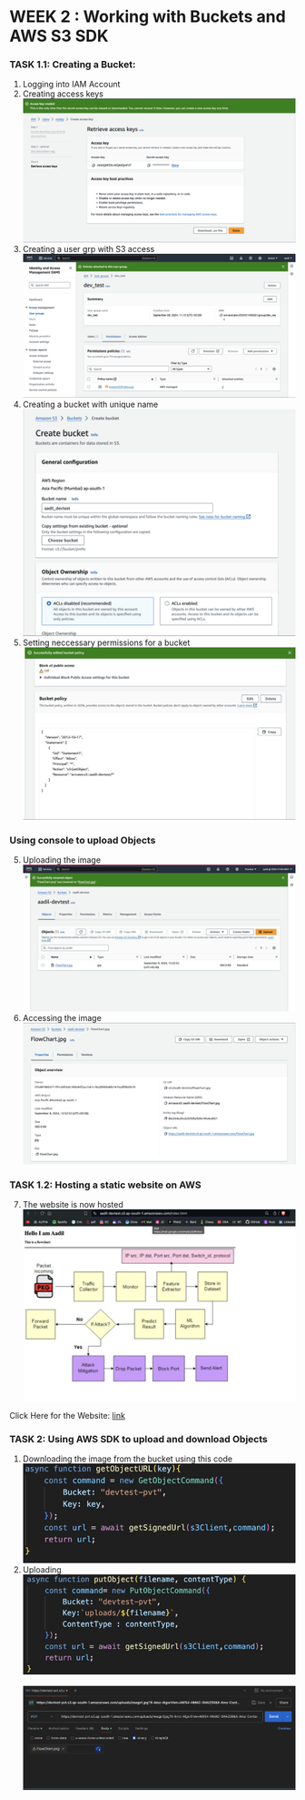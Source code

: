 # WEEK 2 : Working with Buckets and AWS S3 SDK

### TASK 1.1: Creating a Bucket:
1. Logging into IAM Account
2. Creating access keys
![xyz](8.png)
2. Creating a user grp with S3 access
![xyz](4.png)  
3. Creating a bucket with unique name     
![xyz](3.png)
4. Setting neccessary permissions for a bucket     
![xyz](5.png)

### Using console to upload Objects

5. Uploading the image
![xyz](10.png) 
6. Accessing the image
![xyz](1.png) 

### TASK 1.2: Hosting a static website on AWS
     
7. The website is now hosted      
![hosted](11.png)

Click Here for the Website: [link](https://aadil-devtest.s3.ap-south-1.amazonaws.com/index.html)

### TASK 2: Using AWS SDK to upload and download Objects

1. Downloading the image from the bucket using this code          
![code](6.jpeg)     
2. Uploading 
![code-idle](2.jpeg) <br><br>
![code-idle](7.png)      
 